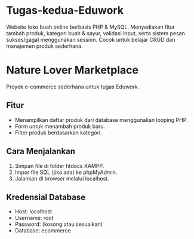 # Tugas-kedua-Eduwork
Website toko buah online berbasis PHP &amp; MySQL. Menyediakan fitur tambah produk, kategori buah &amp; sayur, validasi input, serta sistem pesan sukses/gagal menggunakan session. Cocok untuk belajar CRUD dan manajemen produk sederhana.

# Nature Lover Marketplace
Proyek e-commerce sederhana untuk tugas Eduwork.

## Fitur
- Menampilkan daftar produk dari database menggunakan looping PHP.
- Form untuk menambah produk baru.
- Filter produk berdasarkan kategori.

## Cara Menjalankan
1. Simpan file di folder htdocs XAMPP.
2. Impor file SQL (jika ada) ke phpMyAdmin.
3. Jalankan di browser melalui localhost.

## Kredensial Database
- Host: localhost
- Username: root
- Password: (kosong atau sesuaikan)
- Database: ecommerce
